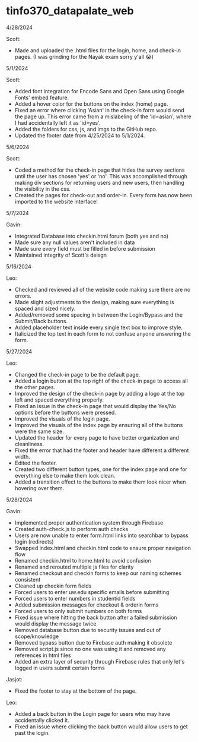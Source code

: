 # tinfo370_datapalate_web

4/28/2024

Scott:
- Made and uploaded the .html files for the login, home, and check-in pages. (I was grinding for the Nayak exam sorry y'all 😭)

5/1/2024

Scott:
- Added font integration for Encode Sans and Open Sans using Google Fonts' embed feature.
- Added a hover color for the buttons on the index (home) page.
- Fixed an error where clicking 'Asian' in the check-in form would send the page up. This error came from a mislabeling of the 'id=asian', where I had accidentally left it as 'id=yes'.
- Added the folders for css, js, and imgs to the GitHub repo.
- Updated the footer date from 4/25/2024 to 5/1/2024.

5/6/2024

Scott:
- Coded a method for the check-in page that hides the survey sections until the user has chosen 'yes' or 'no'. This was accomplished through making div sections for returning users and new users, then handling the visibility in the css.
- Created the pages for check-out and order-in. Every form has now been imported to the website interface!

5/7/2024

Gavin:
- Integrated Database into checkin.html forum (both yes and no)
- Made sure any null values aren't included in data
- Made sure every field must be filled in before submission
- Maintained integrity of Scott's deisgn

5/16/2024

Leo:
- Checked and reviewed all of the website code making sure there are no errors.
- Made slight adjustments to the design, making sure everything is spaced and sized nicely.
- Added/removed some spacing in between the Login/Bypass and the Submit/Back buttons.
- Added placeholder text inside every single text box to improve style.
- Italicized the top text in each form to not confuse anyone answering the form.

5/27/2024

Leo:
- Changed the check-in page to be the default page.
- Added a login button at the top right of the check-in page to access all the other pages.
- Improved the design of the check-in page by adding a logo at the top left and spaced everything properly.
- Fixed an issue in the check-in page that would display the Yes/No options before the buttons were pressed.
- Improved the visuals of the login page.
- Improved the visuals of the index page by ensuring all of the buttons were the same size.
- Updated the header for every page to have better organization and cleanliness.
- Fixed the error that had the footer and header have different a different width.
- Edited the footer.
- Created two different button types, one for the index page and one for everything else to make them look clean.
- Added a transition effect to the buttons to make them look nicer when hovering over them.

5/28/2024

Gavin:
- Implemented proper authentication system through Firebase
- Created auth-check.js to perform auth checks
- Users are now unable to enter form.html links into searchbar to bypass login (redirects)
- Swapped index.html and checkin.html code to ensure proper navigation flow
- Renamed checkin.html to home.html to avoid confusion
- Renamed and rerouted multiple js files for clarity
- Renamed checkout and checkin forms to keep our naming schemes consistent
- Cleaned up checkin form fields
- Forced users to enter uw.edu specific emails before submitting
- Forced users to enter numbers in studentid fields
- Added submission messages for checkout & orderin forms
- Forced users to only submit numbers on both forms
- Fixed issue where hitting the back button after a failed submission would display the message twice
- Removed database button due to security issues and out of scope/knowledge
- Removed bypass button due to Firebase auth making it obsolete
- Removed script.js since no one was using it and removed any references in html files
- Added an extra layer of security through Firebase rules that only let's logged in users submit certain forms

Jasjot:
- Fixed the footer to stay at the bottom of the page.

Leo:
- Added a back button in the Login page for users who may have accidentally clicked it.
- Fixed an issue where clicking the back button would allow users to get past the login.
